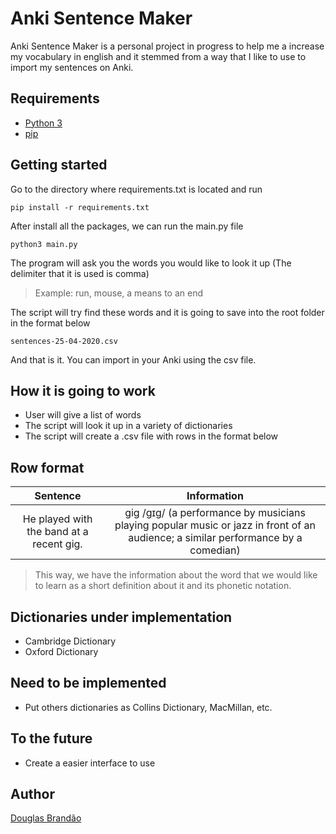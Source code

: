 # Anki Sentence Maker

Anki Sentence Maker is a personal project in progress to help me a increase my vocabulary in english and it stemmed from a way that I like to use to import my sentences on Anki.

## Requirements

* [Python 3](https://www.python.org/downloads/)
* [pip](https://pypi.org/project/pip/)

## Getting started

Go to the directory where requirements.txt is located and run 

```
pip install -r requirements.txt
```

After install all the packages, we can run the main.py file

```
python3 main.py
```

The program will ask you the words you would like to look it up (The delimiter that it is used is comma)

> Example: run, mouse, a means to an end

The script will try find these words and it is going to save into the root folder in the format below

```
sentences-25-04-2020.csv
```

And that is it. You can import in your Anki using the csv file.

## How it is going to work

* User will give a list of words
* The script will look it up in a variety of dictionaries
* The script will create a .csv file with rows in the format below

## Row format

|Sentence|Information|
|:-------------:|:-------------:|
|He played with the band at a recent gig.| gig /ɡɪɡ/ (a performance by musicians playing popular music or jazz in front of an audience; a similar performance by a comedian)|

> This way, we have the information about the word that we would like to learn as a short definition about it and its phonetic notation.

## Dictionaries under implementation

* Cambridge Dictionary
* Oxford Dictionary

## Need to be implemented

* Put others dictionaries as Collins Dictionary, MacMillan, etc.

## To the future

* Create a easier interface to use

## Author

[Douglas Brandão](https://github.com/douglasbrandao)